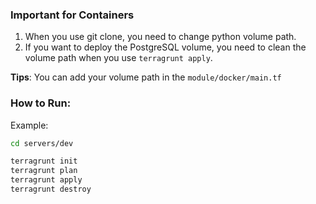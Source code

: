 ### Important for Containers
1. When you use git clone, you need to change python volume path.
2. If you want to deploy the PostgreSQL volume, you need to clean the volume path when you use `terragrunt apply`.

**Tips**: You can add your volume path in the `module/docker/main.tf`

### How to Run:
Example:
```bash
cd servers/dev

terragrunt init
terragrunt plan
terragrunt apply
terragrunt destroy
````
